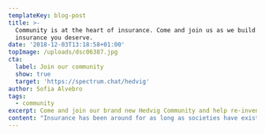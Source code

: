 ```yaml
---
templateKey: blog-post
title: >-
  Community is at the heart of insurance. Come and join us as we build the
  insurance you deserve.
date: '2018-12-03T13:18:58+01:00'
topImage: /uploads/dsc06387.jpg
cta:
  label: Join our community
  show: true
  target: 'https://spectrum.chat/hedvig'
author: Sofia Alvebro
tags:
  - community
excerpt: Come and join our brand new Hedvig Community and help re-invent insurance.
content: "Insurance has been around for as long as societies have existed. One of the more common stories about how it came to be dates back to the middle ages when farmers teamed up and formed guilds. They pledged a portion of their income to form a joint pool of money to protect each other from years of bad weather and ruined crops. At this time insurance was still simple and fair. All farmers jointly agreed on the rules in the guild and everyone participated in determining who was eligible for a payout from the pool. \U0001F469‍\U0001F33E\n\nInsurance became popular. Farmers not only insured each other against bad weather, but started to insure each other against fire, theft and other problems. It became apparent that everyone needs insurance, and eventually insurance grew to the point where guilds became too large and the model became impractical. Instead, insurance companies were formed and grew into the gigantic centralized institutions they are today.\n\nToday’s insurance is a lot different than it was in the day of the guilds. We still have the group of people that want to pool their resources to insure each other against accidents that could otherwise cause chaos to a single person. But all the decision power is now vested in one central authority. A central authority that collects all the money, write the rules of the insurance contract and later on, when an accident occurs, decides how the rules should be interpreted and how much should be paid out. \n\nLet’s pause and think about this for a second. \n\nThe insurer collects all the money, and the more it can refrain from paying out the more it keeps in profits. This is a classic conflict of interest where you and the insurer are competing for the same dollar. Only, in this case, the insurer has all the decision power. It has written the rules of the 50 page insurance contract in an unreadable lawyer-language; it can change the rules and price at any time, and in the claims process it can choose how to interpret the rules. \n\nWith this conflict of interest in place, do insurers have any interest in creating a simple and frictionless claims experience so you can easily report what happened and get what you deserve? Definitely not. Quite the opposite. And this is why you still see physical paper-forms in the claims process, and why you see customer support opening hours that are worse than a bank branch offices.\n\n> \"With Hedvig we are bringing insurance back to its roots. In our connected age with all available technology, we believe that the guild model will work once again with very little overhead and friction.\" \n\nOur interest is in creating an insurance experience that is simple, transparent and lightning fast. Sounds like something you want to be part of? Then come and join our brand new Hedvig Community and help re-invent insurance!\n\nOur community is a first of its kind where you can help shape your own insurance - have a say in what we add or remove from our policies or give us feedback on how our app works and what features we should add next.  \n\nThis is an exciting first step in making insurance all about community again. We look forward to hearing from you."
---
```



